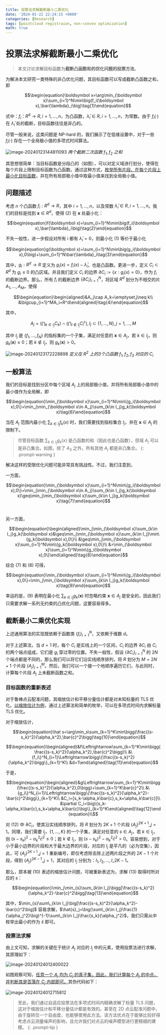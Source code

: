 ```yaml
---
title: 投票法求解截断最小二乘优化
date: '2024-01-22 22:24:15 +0800'
categories: [Research]
tags: [pointcloud registraion, non-convex optimization]
math: true
---
```


# 投票法求解截断最小二乘优化

> 本文讨论求解目标函数为**截断凸函数和的优化问题的投票方法**。

为解决本文研究一类特殊的非凸优化问题，其目标函数可以写成截断凸函数之和，即

$$\begin{equation}\boldsymbol x=\arg\min_{\boldsymbol x}\sum_{i=1}^N\min\big(f_i(\boldsymbol x),\bar{\lambda}_i\big)\tag{1}\end{equation}$$

式中：$f_i：R^d→R,i=1,...,n$，为凸函数，$\bar{\lambda}_i∈R,i=1,...,n$，为常数。由于 $f_i(·)$ 在 $\bar{\lambda}_i$ 处的截断，目标函数往往是非凸的。

尽管一般来说，这类问题是 NP-hard 的，我们展示了在低维设置中，对于一些 $f_i(·)$ 存在一个全局极小值的多项式时间算法。

![image-20240123144811093](assets/img/20240122/image-20240123144811093.png)
_两个截断二次函数 $f_1,f_2$ 之和_

其思想很简单：当目标函数是分段凸的（如图），可以对定义域进行划分，使得在每个片段上限制目标函数为凸函数。通过这种方式，<u>枚举所有片段、在每个片段上最小化目标函数</u>，并在所有局部极小值中取最小值来找到全局极小值。

## 问题描述

考虑 $n$ 个凸函数 $f_i:R^d\rightarrow R$，其中 $i=1,...,n$，以及常数 $\bar{\lambda}_i∈R,i=1,...,n$。我们的目标是找到 $\boldsymbol x\in R^d$，使得 $(2)$ 在 $\boldsymbol x$ 处最小化：

$$\begin{equation}f(\boldsymbol x)=\sum_{i=1}^N\min\big(f_i(\boldsymbol x),\bar{\lambda}_i\big)\tag{2}\end{equation}$$

不失一般性，进一步假设对所有 i 都有 $\bar{\lambda}_i=0$，则最小化 $(1)$ 等价于最小化

$$\begin{equation}g(\boldsymbol x)=\sum_{i=1}^N\min\big(g_i(\boldsymbol x),0\big)+\sum_{i=1}^N\bar{\lambda}_i\tag{3}\end{equation}$$

其中，$g_i:R^d\rightarrow R$ 定义为 $g_i(x)=f_i(x)-\bar λ_i$，也是凸函数。更进一步，定义 $C_i\subset R^d$ 为 $g_i≤0$ 的凸区域。并且我们定义 $C_i$ 的边界 $\partial C_i:=\{x:g_i(x)=0\}$，作为 $f_i$ 的截断边界。那么，所有 $f_i$ 的截断边界 $\{∂C_i\}^N_{i=1}$，将区域 $R^d$ 划分为不相交的片 $A_1,...,A_M$，使得

$$\begin{equation}\begin{aligned}&A_j\cap A_k=\emptyset,j\neq k\\
&\bigcup_{i=1}^MA_i=R^d\end{aligned}\tag{4}\end{equation}$$

其中，

$$\begin{equation}A_j=\big(\bigcap_{k\in I_j}C_k\big)\cap\big(\bigcap_{l\notin I_j}C_l^c\big)\tag{5},I_j\subset\{1,...,N\},j=1,...,M\end{equation}$$

其中 $I_j$ 是 $\{ f_1,...,f_N \}$ 的指标集的一个子集，满足对任意的 $\boldsymbol x∈A_j$，若 $k∈I_j$，则 $g_k (\boldsymbol x)≤0$；若 $k\notin I_j$，则 $g_k (\boldsymbol x) > 0$。

![image-20240123172228898](assets/img/20240122/image-20240123172228898.png)
_定义在 $R^2$ 上的3个凸函数 $f_1,f_2,f_3$ 对应的 $C_i$_



## 一般算法

我们的目标是找到分区中每个区域 $A_j$ 上的局部极小值，并将所有局部极小值中的最小值作为全局解，即

$$\begin{equation}\min_{\boldsymbol x}\sum_{i=1}^N\min\{g_i(\boldsymbol x),0\}=\min_j\min_{\boldsymbol x\in A_j}\sum_{k\in I_j}g_k(\boldsymbol x)\tag{6}\end{equation}$$

当在 $A_j$ 范围内最小化 $\sum_{k∈I_j}f_k(x)$ 时，我们需要找到指标集合 $I_j$，并在 $\boldsymbol x ∈ A_j$ 的限制下。

> 尽管目标函数 $\sum_{k∈I_j}g_k(x)$ 是凸函数的和（因此也是凸函数），但域 $A_j$ 可以是非凸集合。如图，除了 $A_3$ 之外，所有其他 $A_j$ 都是非凸集合。
{: .prompt-warning }

解决这样的受限优化问题可能非常具有挑战性。不过，我们注意到，

一方面，

$$\begin{equation}\min_{\boldsymbol x}\sum_{i=1}^N\min\{g_i(\boldsymbol x),0\}=\min_j\min_{\boldsymbol x\in A_j}\sum_{k\in I_j}g_k(\boldsymbol x)\geq\min_j\min_{\boldsymbol x}\sum_{k\in I_j}g_k(\boldsymbol x)\tag{7}\end{equation}$$​

另一方面，

$$\begin{equation}\begin{aligned}\min_j\min_{\boldsymbol x}\sum_{k\in I_j}g_k(\boldsymbol x)&\geq\min_j\min_{\boldsymbol x}\sum_{k\in I_j}\min\{g_k(\boldsymbol x),0\}\\
&\geq\min_j\min_{\boldsymbol x}\sum_{i=1}^N\min\{g_k(\boldsymbol x),0\}\\
&=\min_{\boldsymbol x}\sum_{i=1}^N\min\{g_i(\boldsymbol x),0\}\end{aligned}\tag{8}\end{equation}$$

综合 $(7)$ 和 $(8)$ 可得，

$$\begin{equation}\min_{\boldsymbol x}\sum_{i=1}^N\min\{g_i(\boldsymbol x),0\}=\min_j\min_{\boldsymbol x}\sum_{k\in I_j}g_k(\boldsymbol x)\tag{9}\end{equation}$$

幸运的是，$(9)$ 表明在最小化 $\sum_{k∈I_j}g_k(\boldsymbol x)$ 时忽略约束 $\boldsymbol x∈A_j$ 是安全的，因此我们只需要求解一系列无约束的凸优化问题，这要容易得多。



## 截断最小二乘优化实现

上述通用算法的实现既依赖于函数类 $\{f_i\}^N_{i=1}$，又依赖于维数 $d$。

对于上述算法，当 $d = 1$ 时，每个 $C_i$ 是实线上的一个区间，$C_i$ 的边界 $∂C_i$ 由 $C_i$ 的两个端点组成，它们是 $g_i$ 穿过零的位置。不失一般性，假设 $\{∂C_i\}^N_{i=1}$ 的 $2N$ 个端点都是不同的，那么我们可以将它们沿实线顺序排列，将 $R$ 划分为 $M = 2N + 1$ 个片段 $\{A_j\}^M_{j=1}$。然后，我们可以一个接一个地顺序遍历它们，与此同时，计算每个片段 $A_j$ 上未截断函数之和。

### 目标函数的重新表述

对于鲁棒点云配准问题，其缩放估计和平移分量估计都是对未知标量的 TLS 优化。<u>以缩放估计为例</u>，通过上述算法和简单的枚举，可以在多项式时间内求解标量 TLS 优化。

对于缩放估计，

$$\begin{equation}\hat s=\arg\min_s\sum_{k=1}^K\min\bigg(\frac{(s-s_k)^2}{\alpha_k^2},\bar{c}^2\bigg)\tag{10}\end{equation}$$

$$\begin{equation}\begin{aligned}&f\Leftrightarrow\sum_{k=1}^K\min\bigg(\frac{(s-s_k)^2}{\alpha_k^2},\bar{c}^2\bigg)\\
&\{f_i\}^N_{i=1}\Leftrightarrow\bigg\{\frac{(s-s_k)^2}{\alpha_k^2}\bigg\}_{k=1}^K\\
&d=1\end{aligned}\tag{11}\end{equation}$$

于是，

$$\begin{equation}\begin{aligned}&g\Leftrightarrow\sum_{k=1}^K\min\bigg(\frac{(s-s_k)^2}{\alpha_k^2},0\bigg)+\sum_{k=1}^K\bar{c}^2\\
&\{g_i\}^N_{i=1}\Leftrightarrow\bigg\{\frac{(s-s_k)^2}{\alpha_k^2}-\bar{c}^2\bigg\}_{k=1}^K\\
&C_i=[s_k-\alpha_k\bar{c},s_k+\alpha_k\bar{c}]\\
&\partial C_i=\big\{s_k-\alpha_k\bar{c},s_k+\alpha_k\bar{c}\big\}_{k=1}^K\end{aligned}\tag{12}\end{equation}\\$$

对 $(12)$ 中 $\partial C_i$，使其沿实线顺序排列，将 $R$ 划分为 $2K+1$ 个片段 $\lbrace A_j\rbrace^{2K+1}\_{j=1}$。同理，我们需要 $I_j$，$\{1,...,K\}$ 的一个子集，满足对任意的 $s∈A_j$，若 $k∈I_j$，则 $(s-s_k)^2-\alpha_k^2\bar{c}^2≤0$；若 $k\notin I_j$，则 $(s-s_k)^2-\alpha_k^2\bar{c}^2>0$。容易想到，对于小于最小边界的片段和大于最大边界的片段，对应的 $I_j$ 是平凡的（必为空集），因此，可 $\lbrace A_j\rbrace^{2K+1}\_{j=1}$ 重新编号，即仅考虑除去除上述两片段之外的 $2K-1$ 个片段，得到  $\lbrace A_j\rbrace^{2K-1}\_{j=1}$，其对应的 $I_j$ 分别为：$I_1,I_2,...,I\_{2K-1}$。

那么，原本被 $(10)$ 表述的缩放估计问题，可被重新表述为，求解 $(13)$ 取得时所对应的 $s$：

$$\begin{equation}\min_j\min_{s}\sum_{k\in I_j}\bigg[\frac{(s-s_k)^2}{\alpha_k^2}-\bar{c}^2\bigg]\tag{13}\end{equation}$$

其中，$\min_{s}\sum\_{k\in I_j}\big[\frac{(s-s_k)^2}{\alpha_k^2}-\bar{c}^2\big]$ 容易求解，$\hat{s}_j=\big(\sum\_{k\in I_j}\frac{1}{\alpha_j^2}\big)^{-1}\sum\_{k\in I_j}\frac{s_k}{\alpha_j^2}$，我们只需从中枚举出最小的作为 $\hat s$ 即可。

### 投票法求解

由上文可知，求解的关键在于统计 $A_j$ 对应的 $I_j$ 中的元素，使用投票法进行求解，其原理如下：

![image-20240124012400022](assets/img/20240122/image-20240124012400022.png)

如图观察可知，<u>任意一个 $A_j$ 均为 $C_j$ 的真子集，因此，我们计算每个 $A_j$ 的中点，并判断其是否落在 $C_j$ 内部即可。</u>其伪代码如下：

![image-20240124012715812](assets/img/20240122/image-20240124012715812.png)

> 至此，我们通过自适应投票法在多项式时间内精确求解了标量 TLS 问题，这对于缩放估计和平移分量估计都是有效的。甚至在 2D 点云配准问题中，由于旋转仅一个自由度，也能够使用此方法。该方法优点在于能够比较好得考虑点云测量噪声的影响，且允许我们对点云的噪声模型进行更精细的建模。
{: .prompt-tip }
